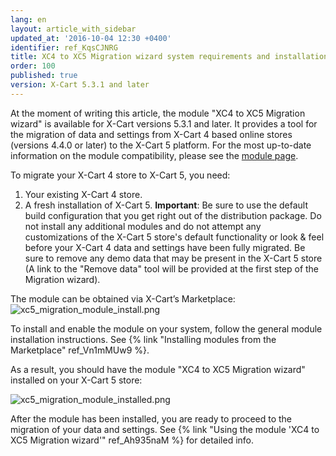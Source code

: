 ```yaml
---
lang: en
layout: article_with_sidebar
updated_at: '2016-10-04 12:30 +0400'
identifier: ref_KqsCJNRG
title: XC4 to XC5 Migration wizard system requirements and installation
order: 100
published: true
version: X-Cart 5.3.1 and later
---
```

At the moment of writing this article, the module "XC4 to XC5 Migration wizard" is available for X-Cart versions 5.3.1 and later. It provides a tool for the migration of data and settings from X-Cart 4 based online stores (versions 4.4.0 or later) to the X-Cart 5 platform. For the most up-to-date information on the module compatibility, please see the [module page](https://market.x-cart.com/addons/migration-wizard.html).

To migrate your X-Cart 4 store to X-Cart 5, you need:

1.  Your existing X-Cart 4 store. 
2.  A fresh installation of X-Cart 5. **Important**: Be sure to use the default build configuration that you get right out of the distribution package. Do not install any additional modules and do not attempt any customizations of the X-Cart 5 store's default functionality or look & feel before your X-Cart 4 data and settings have been fully migrated. Be sure to remove any demo data that may be present in the X-Cart 5 store (A link to the "Remove data" tool will be provided at the first step of the Migration wizard).

The module can be obtained via X-Cart’s Marketplace:
![xc5_migration_module_install.png]({{site.baseurl}}/attachments/ref_KqsCJNRG/xc5_migration_module_install.png?effects=drop-shadow)

To install and enable the module on your system, follow the general module installation instructions. See {% link "Installing modules from the Marketplace" ref_Vn1mMUw9 %}.

As a result, you should have the module "XC4 to XC5 Migration wizard" installed on your X-Cart 5 store:

![xc5_migration_module_installed.png]({{site.baseurl}}/attachments/ref_KqsCJNRG/xc5_migration_module_installed.png?effects=drop-shadow)

After the module has been installed, you are ready to proceed to the migration of your data and settings. See {% link "Using the module 'XC4 to XC5 Migration wizard'" ref_Ah935naM %} for detailed info.
